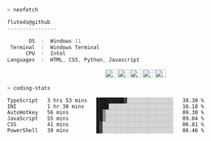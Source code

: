 ```zsh
> neofetch
```

<!--align="left" src="https://github.com/fluteds.png" alt="logo.png" width="200"/>-->

```csharp
fluteds@github
----------------

       OS  :  Windows 11
 Terminal  :  Windows Terminal
      CPU  :  Intel
Languages  :  HTML, CSS, Python, Javascript
```

<p align="left">
  &nbsp; &nbsp; &nbsp; &nbsp; &nbsp;&nbsp; &nbsp; &nbsp; &nbsp; &nbsp;&nbsp; &nbsp; &nbsp; &nbsp; &nbsp; &nbsp; &nbsp; &nbsp; &nbsp; &nbsp; &nbsp;&nbsp; &nbsp; &nbsp; &nbsp; &nbsp;&nbsp; &nbsp; &nbsp; &nbsp; &nbsp;
  <img alt="#474342" src="https://via.placeholder.com/15/ADBAC7/000000?text=+" width="25" height="20" />
  <img alt="#fbedf6" src="https://via.placeholder.com/15/6CB6FF/000000?text=+" width="25" height="20" />
  <img alt="#c9594d" src="https://via.placeholder.com/15/F47067/000000?text=+" width="25" height="20" />
  <img alt="#f8b9b2" src="https://via.placeholder.com/15/DCBDFB/000000?text=+" width="25" height="20" />
  <img alt="#f8b9b2" src="https://via.placeholder.com/15/57ab5a/000000?text=+" width="25" height="20" />
</p>

```zsh
> coding-stats
```

<!--START_SECTION:waka-->

```text
TypeScript   3 hrs 53 mins   █████████▓░░░░░░░░░░░░░░░   38.30 %
INI          1 hr 38 mins    ████░░░░░░░░░░░░░░░░░░░░░   16.18 %
AutoHotkey   56 mins         ██▒░░░░░░░░░░░░░░░░░░░░░░   09.30 %
JavaScript   55 mins         ██▒░░░░░░░░░░░░░░░░░░░░░░   09.04 %
CSS          41 mins         █▓░░░░░░░░░░░░░░░░░░░░░░░   06.81 %
PowerShell   39 mins         █▓░░░░░░░░░░░░░░░░░░░░░░░   06.46 %
```

<!--END_SECTION:waka-->
